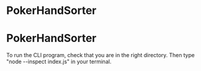 # PokerHandSorter






# PokerHandSorter
To run the CLI program, check that you are in the right directory. Then type "node --inspect index.js" in your terminal.
